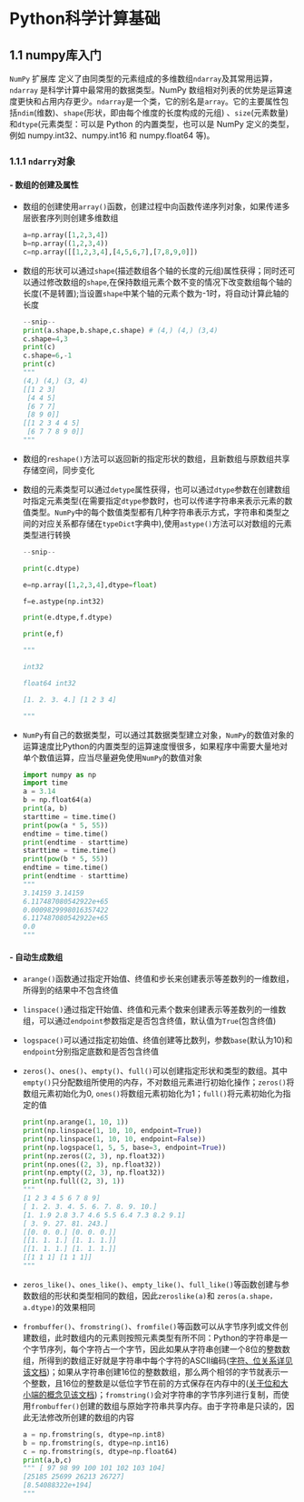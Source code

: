 # Python科学计算基础

## 1.1 numpy库入门

``NumPy`` 扩展库  定义了由同类型的元素组成的多维数组``ndarray``及其常用运算，``ndarray`` 是科学计算中最常用的数据类型。NumPy 数组相对列表的优势是运算速度更快和占用内存更少。``ndarray``是一个类，它的别名是``array``。它的主要属性包括``ndim``(维数)、``shape``(形状，即由每个维度的长度构成的元组) 、``size``(元素数量) 和``dtype``(元素类型：可以是 Python 的内置类型，也可以是 NumPy
定义的类型，例如 numpy.int32、numpy.int16 和 numpy.float64 等)。

### 1.1.1 ``ndarry``对象

#### - 数组的创建及属性

+ 数组的创建使用``array()``函数，创建过程中向函数传递序列对象，如果传递多层嵌套序列则创建多维数组
  
  ```python
  a=np.array([1,2,3,4])
  b=np.array((1,2,3,4))
  c=np.array([[1,2,3,4],[4,5,6,7],[7,8,9,0]])
  ```

+ 数组的形状可以通过``shape``(描述数组各个轴的长度的元组)属性获得；同时还可以通过修改数组的``shape``,在保持数组元素个数不变的情况下改变数组每个轴的长度(不是转置);当设置``shape``中某个轴的元素个数为-1时，将自动计算此轴的长度
  
  ```python
  --snip--
  print(a.shape,b.shape,c.shape) # (4,) (4,) (3,4)
  c.shape=4,3
  print(c)
  c.shape=6,-1
  print(c)
  """
  (4,) (4,) (3, 4)
  [[1 2 3]
   [4 4 5]
   [6 7 7]
   [8 9 0]]
  [[1 2 3 4 4 5]
   [6 7 7 8 9 0]]
  """
  ```

+ 数组的``reshape()``方法可以返回新的指定形状的数组，且新数组与原数组共享存储空间，同步变化

+ 数组的元素类型可以通过``detype``属性获得，也可以通过``dtype``参数在创建数组吋指定元素类型(在需要指定``dtype``参数时，也可以传递字符串来表示元素的数值类型。``NumPy``中的每个数值类型都有几种字符串表示方式，字符串和类型之间的对应关系都存储在``typeDict``字典中),使用``astype()``方法可以对数组的元素类型进行转换
  
  ```python
  --snip--
  
  print(c.dtype)
  
  e=np.array([1,2,3,4],dtype=float)
  
  f=e.astype(np.int32)
  
  print(e.dtype,f.dtype)
  
  print(e,f)
  
  """
  
  int32
  
  float64 int32
  
  [1. 2. 3. 4.] [1 2 3 4]
  
  """
  ```

+ ``NumPy``有自己的数据类型，可以通过其数据类型建立对象，``NumPy``的数值对象的运算速度比Python的内置类型的运算速度慢很多，如果程序中需要大量地对单个数值运算，应当尽量避免使用``NumPy``的数值对象
  
  ```python
  import numpy as np 
  import time 
  a = 3.14 
  b = np.float64(a) 
  print(a, b) 
  starttime = time.time() 
  print(pow(a * 5, 55)) 
  endtime = time.time() 
  print(endtime - starttime) 
  starttime = time.time() 
  print(pow(b * 5, 55)) 
  endtime = time.time() 
  print(endtime - starttime) 
  """ 
  3.14159 3.14159 
  6.117487080542922e+65 
  0.0009829998016357422 
  6.117487080542922e+65 
  0.0 
  """ 
  ```

#### - 自动生成数组

+ ``arange()``函数通过指定开始值、终值和步长来创建表示等差数列的一维数组，所得到的结果中不包含终值
+ ``linspace()``通过指定幵始值、终值和元素个数来创建表示等差数列的一维数组，可以通过``endpoint``参数指定是否包含终值，默认值为``True``(包含终值)
+ ``logspace()``可以通过指定初始值、终值创建等比数列，参数``base``(默认为10)和``endpoint``分别指定底数和是否包含终值 
+ ``zeros()``、``ones()``、``empty()``、``full()``可以创建指定形状和类型的数组。其中``empty()``只分配数组所使用的内存，不对数组元素进行初始化操作；``zeros()``将数组元素初始化为0, ``ones()``将数组元素初始化为1；``full()``将元素初始化为指定的值
  
  ```python
  print(np.arange(1, 10, 1)) 
  print(np.linspace(1, 10, 10, endpoint=True)) 
  print(np.linspace(1, 10, 10, endpoint=False)) 
  print(np.logspace(1, 5, 5, base=3, endpoint=True)) 
  print(np.zeros((2, 3), np.float32)) 
  print(np.ones((2, 3), np.float32)) 
  print(np.empty((2, 3), np.float32)) 
  print(np.full((2, 3), 1)) 
  """ 
  [1 2 3 4 5 6 7 8 9] 
  [ 1. 2. 3. 4. 5. 6. 7. 8. 9. 10.] 
  [1. 1.9 2.8 3.7 4.6 5.5 6.4 7.3 8.2 9.1] 
  [ 3. 9. 27. 81. 243.] 
  [[0. 0. 0.] [0. 0. 0.]] 
  [[1. 1. 1.] [1. 1. 1.]] 
  [[1. 1. 1.] [1. 1. 1.]] 
  [[1 1 1] [1 1 1]]
  """
  ```
+ ``zeros_like()``、``ones_like()``、``empty_like()``、``full_like()``等函数创建与参数数组的形状和类型相同的数组，因此``zeroslike(a)``和 ``zeros(a.shape，a.dtype)``的效果相同
+ ``frombuffer()``、``fromstring()``、``fromfile()``等函数可以从字节序列或文件创建数组，此时数组内的元素则按照元素类型有所不同：Python的字符串是一个字节序列，每个字符占一个字节，因此如果从字符串创建一个8位的整数数组，所得到的数组正好就是字符串中每个字符的ASCII编码([字符、位关系详见该文档](https://blog.csdn.net/qq_41675254/article/details/86481615))；如果从字符串创建16位的整数数组，那么两个相邻的字节就表示一个整数，且16位的整数是以低位字节在前的方式保存在内存中的([关于位和大小端的概念见该文档](https://zhuanlan.zhihu.com/p/510962688))；``fromstring()``会对字符串的字节序列进行复制，而使用``frombuffer()``创建的数组与原始字符串共享内存。由于字符串是只读的，因此无法修改所创建的数组的内容
  
  ```python
  a = np.fromstring(s, dtype=np.int8) 
  b = np.fromstring(s, dtype=np.int16) 
  c = np.fromstring(s, dtype=np.float64) 
  print(a,b,c) 
  """ [ 97 98 99 100 101 102 103 104] 
  [25185 25699 26213 26727] 
  [8.54088322e+194] 
  """
  ```
